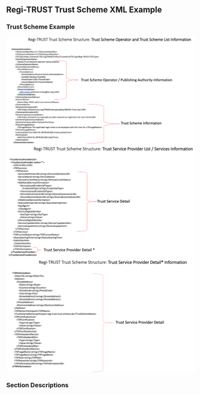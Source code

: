 

## Regi-TRUST Trust Scheme XML Example

### Trust Scheme Example 
![Example Image](Trust-Scheme-Operator.png)
![Example Image](Trust-Service-Provider-List.png)
![Example Image](Regi-TRUST-TSP-List-Detail.png) 

### Section Descriptions

